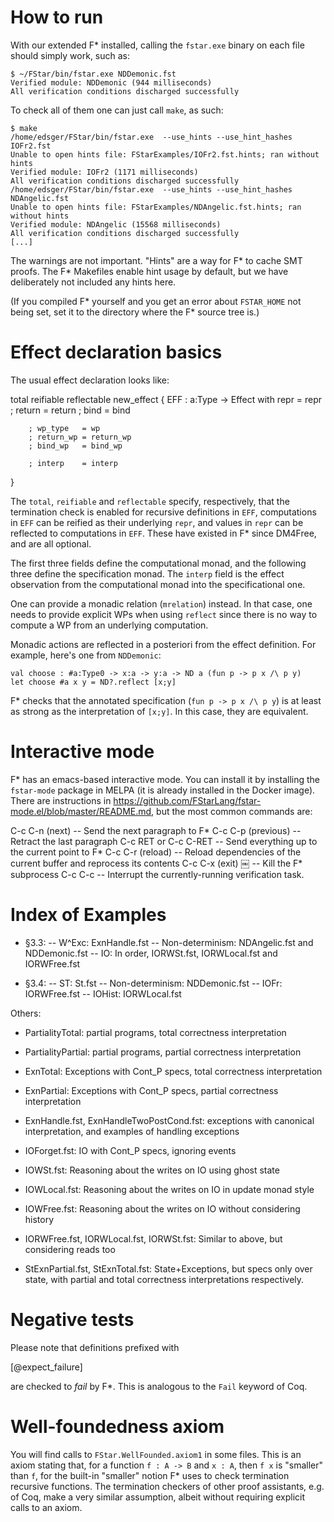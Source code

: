 How to run
==========

With our extended F\* installed, calling the `fstar.exe` binary on each
file should simply work, such as:

    $ ~/FStar/bin/fstar.exe NDDemonic.fst
    Verified module: NDDemonic (944 milliseconds)
    All verification conditions discharged successfully

To check all of them one can just call `make`, as such:

    $ make
    /home/edsger/FStar/bin/fstar.exe  --use_hints --use_hint_hashes IOFr2.fst
    Unable to open hints file: FStarExamples/IOFr2.fst.hints; ran without hints
    Verified module: IOFr2 (1171 milliseconds)
    All verification conditions discharged successfully
    /home/edsger/FStar/bin/fstar.exe  --use_hints --use_hint_hashes NDAngelic.fst
    Unable to open hints file: FStarExamples/NDAngelic.fst.hints; ran without hints
    Verified module: NDAngelic (15568 milliseconds)
    All verification conditions discharged successfully
    [...]

The warnings are not important. "Hints" are a way for F\* to cache SMT
proofs. The F\* Makefiles enable hint usage by default, but we have
deliberately not included any hints here.

(If you compiled F\* yourself and you get an error about `FSTAR_HOME`
not being set, set it to the directory where the F\* source tree is.)

Effect declaration basics
=========================

The usual effect declaration looks like:

   total
   reifiable
   reflectable
   new_effect {
     EFF : a:Type -> Effect
     with
          repr      = repr
        ; return    = return
        ; bind      = bind

        ; wp_type   = wp
        ; return_wp = return_wp
        ; bind_wp   = bind_wp

        ; interp    = interp
   }

The `total`, `reifiable` and `reflectable` specify, respectively, that
the termination check is enabled for recursive definitions in `EFF`,
computations in `EFF` can be reified as their underlying `repr`, and
values in `repr` can be reflected to computations in `EFF`. These have
existed in F\* since DM4Free, and are all optional.

The first three fields define the computational monad, and the following
three define the specification monad. The `interp` field is the effect
observation from the computational monad into the specificational one.

One can provide a monadic relation (`mrelation`) instead. In that case,
one needs to provide explicit WPs when using `reflect` since there is no
way to compute a WP from an underlying computation.

Monadic actions are reflected in a posteriori from the effect
definition. For example, here's one from `NDDemonic`:

    val choose : #a:Type0 -> x:a -> y:a -> ND a (fun p -> p x /\ p y)
    let choose #a x y = ND?.reflect [x;y]

F\* checks that the annotated specification (`fun p -> p x /\ p y`) is
at least as strong as the interpretation of `[x;y]`. In this case,
they are equivalent.

Interactive mode
================

F\* has an emacs-based interactive mode. You can install it by
installing the `fstar-mode` package in MELPA (it is already
installed in the Docker image). There are instructions in
https://github.com/FStarLang/fstar-mode.el/blob/master/README.md, but
the most common commands are:

C-c C-n (next)          -- Send the next paragraph to F\*
C-c C-p (previous)      -- Retract the last paragraph
C-c RET or C-c C-RET    -- Send everything up to the current point to F\*
C-c C-r (reload)        -- Reload dependencies of the current buffer and reprocess its contents
C-c C-x (exit)  ￼       -- Kill the F\* subprocess
C-c C-c                 -- Interrupt the currently-running verification task.

Index of Examples
=================

- §3.3:
-- W^Exc: ExnHandle.fst
-- Non-determinism: NDAngelic.fst and NDDemonic.fst
-- IO: In order, IORWSt.fst, IORWLocal.fst and IORWFree.fst

- §3.4:
-- ST: St.fst
-- Non-determinism: NDDemonic.fst
-- IOFr: IORWFree.fst
-- IOHist: IORWLocal.fst

Others:

- PartialityTotal: partial programs, total correctness interpretation

- PartialityPartial: partial programs, partial correctness interpretation

- ExnTotal: Exceptions with Cont_P specs, total correctness interpretation

- ExnPartial: Exceptions with Cont_P specs, partial correctness interpretation

- ExnHandle.fst, ExnHandleTwoPostCond.fst: exceptions with canonical
  interpretation, and examples of handling exceptions

- IOForget.fst: IO with Cont_P specs, ignoring events

- IOWSt.fst: Reasoning about the writes on IO using ghost state

- IOWLocal.fst: Reasoning about the writes on IO in update monad style

- IOWFree.fst: Reasoning about the writes on IO without considering history

- IORWFree.fst, IORWLocal.fst, IORWSt.fst: Similar to above, but
  considering reads too

- StExnPartial.fst, StExnTotal.fst: State+Exceptions, but specs only
  over state, with partial and total correctness interpretations respectively.

Negative tests
==============

Please note that definitions prefixed with

  [@expect_failure]

are checked to *fail* by F\*. This is analogous to the `Fail` keyword of
Coq.

Well-foundedness axiom
======================

You will find calls to `FStar.WellFounded.axiom1` in some files. This
is an axiom stating that, for a function `f : A -> B` and `x : A`,
then `f x` is "smaller" than `f`, for the built-in "smaller" notion
F\* uses to check termination recursive functions. The termination
checkers of other proof assistants, e.g. of Coq, make a very similar
assumption, albeit without requiring explicit calls to an axiom.
